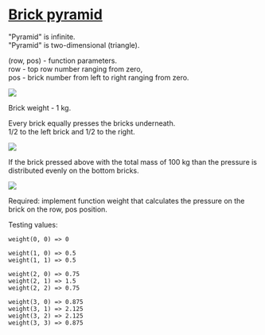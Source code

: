 # [Brick pyramid](https://www.codewars.com/kata/brick-pyramid "https://www.codewars.com/kata/5836f1bb44ff28b068000ba4")

  "Pyramid" is infinite.<br>
  "Pyramid" is two-dimensional (triangle).<br>
  
  (row, pos) - function parameters.<br>
  row - top row number ranging from zero,<br>
  pos - brick number from left to right ranging from zero.

<img src="http://s018.radikal.ru/i500/1611/2f/ba715253ee84.png" />

  Brick weight - 1 kg.
  
  Every brick equally presses the bricks underneath.<br>
  1/2 to the left brick and 1/2 to the right.

<img src="http://s019.radikal.ru/i629/1611/cd/6150fa06320e.png" />

  If the brick pressed above with the total mass of 100 kg than the pressure is distributed evenly on the bottom bricks.
  
<img src="http://i056.radikal.ru/1611/9d/af181e93a445.png" />
  
  Required: implement function weight that calculates the pressure on the brick on the row, pos position.


Testing values:

```
weight(0, 0) => 0

weight(1, 0) => 0.5
weight(1, 1) => 0.5

weight(2, 0) => 0.75
weight(2, 1) => 1.5
weight(2, 2) => 0.75

weight(3, 0) => 0.875
weight(3, 1) => 2.125
weight(3, 2) => 2.125
weight(3, 3) => 0.875
```